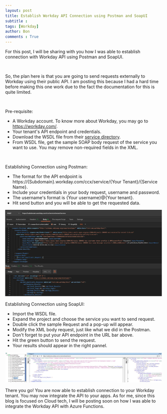 ```yaml
---
layout: post
title: Establish Workday API Connection using Postman and SoapUI
subtitle :
tags: [Workday]
author: Bon
comments : True
---
```


For this post, I will be sharing with you how I was able to establish connection with Workday API using Postman and SoapUI.

<br>

So, the plan here is that you are going to send requests externally to Workday using their public API. I am posting this because I had a hard time before making this one work due to the fact the documentation for this is quite limited.

<br>

Pre-requisite:
- A Workday account. To know more about Workday, you may go to https://workday.com/. 
- Your tenant's API endpoint and credentials.
- Download the WSDL file from their [service directory](https://community.workday.com/sites/default/files/file-hosting/productionapi/versions/v34.0/index.html).
- From WSDL file, get the sample SOAP body request of the service you want to use. You may remove non-required fields in the XML.

<br>

Establishing Connection using Postman:
- The format for the API endpoint is https://{Subdomain}.workday.com/ccx/service/{Your Tenant}/{Service Name}.
- Include your credentials in your body request, username and password. 
- The username's format is {Your username}@{Your tenant}.
- Hit send button and you will be able to get the requested data.

<img src="/assets/img/workday_functions.JPG" alt="Postman">

<br>

Establishing Connection using SoapUI:
- Import the WSDL file.
- Expand the project and choose the service you want to send request.
- Double click the sample Request and a pop-up will appear.
- Modify the XML body request, just like what we did in the Postman.
- Don't forget to put your API endpoint in the URL bar above.
- Hit the green button to send the request.
- Your results should appear in the right pannel.

<img src="/assets/img/workday_functions_soap.JPG" alt="SoapUI">

<br>

There you go! You are now able to establish connection to your Workday tenant. You may now integrate the API to your apps. As for me, since this blog is focused on Cloud tech, I will be posting soon on how I was able to integrate the Workday API with Azure Functions.




